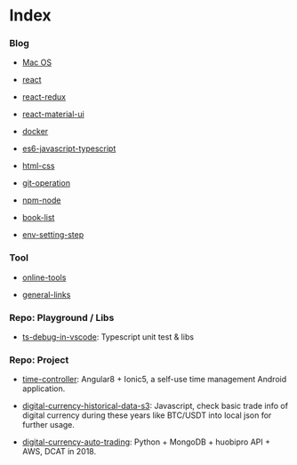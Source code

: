 # Index

### Blog

- [Mac OS](https://github.com/ibarapascal/access-catalog/blob/master/blog/mac-os.md)

- [react](https://github.com/ibarapascal/access-catalog/blob/master/blog/react.md)

- [react-redux](https://github.com/ibarapascal/access-catalog/blob/master/blog/react-redux.md)

- [react-material-ui](https://github.com/ibarapascal/access-catalog/blob/master/blog/react-material-ui.md)

- [docker](https://github.com/ibarapascal/access-catalog/blob/master/blog/docker.md)

- [es6-javascript-typescript](https://github.com/ibarapascal/access-catalog/blob/master/blog/es6-javascript-typescript.md)

- [html-css](https://github.com/ibarapascal/access-catalog/blob/master/blog/html-css.md)

- [git-operation](https://github.com/ibarapascal/access-catalog/blob/master/blog/git-operation.md)

- [npm-node](https://github.com/ibarapascal/access-catalog/blob/master/blog/npm-node.md)

- [book-list](https://github.com/ibarapascal/access-catalog/blob/master/blog/book-list.md)

- [env-setting-step](https://github.com/ibarapascal/access-catalog/blob/master/blog/env-setting-step.md)


### Tool

- [online-tools](https://github.com/ibarapascal/access-catalog/blob/master/tool/online-tools.md)

- [general-links](https://github.com/ibarapascal/access-catalog/blob/master/tool/general-links.md)


### Repo: Playground / Libs

- [ts-debug-in-vscode](https://github.com/ibarapascal/ts-debug-in-vscode): Typescript unit test & libs


### Repo: Project

- [time-controller](https://github.com/ibarapascal/time-controller): Angular8 + Ionic5, a self-use time management Android application.

- [digital-currency-historical-data-s3](https://github.com/ibarapascal/digital-currency-historical-data-s3): Javascript, check basic trade info of digital currency during these years like BTC/USDT into local json for further usage.

- [digital-currency-auto-trading](https://github.com/ibarapascal/digital-currency-auto-trading): Python + MongoDB + huobipro API + AWS, DCAT in 2018.



